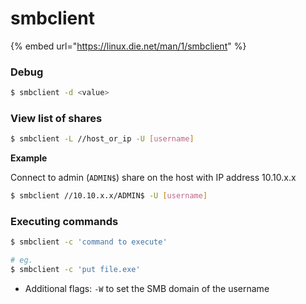 # smbclient

{% embed url="https://linux.die.net/man/1/smbclient" %}

### Debug

```bash
$ smbclient -d <value>
```

### View list of shares

```bash
$ smbclient -L //host_or_ip -U [username] 
```

**Example**

Connect to admin (`ADMIN$`) share on the host with IP address 10.10.x.x

```bash
$ smbclient //10.10.x.x/ADMIN$ -U [username] 
```

### Executing commands

```sh
$ smbclient -c 'command to execute'

# eg.
$ smbclient -c 'put file.exe'
```

* Additional flags: `-W` to set the SMB domain of the username
